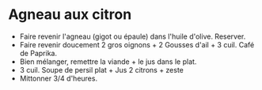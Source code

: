 # Agneau aux citron
  * Faire revenir l'agneau (gigot ou épaule) dans l'huile d'olive. Reserver.
  * Faire revenir doucement 2 gros oignons + 2 Gousses d'ail + 3 cuil. Café de Paprika.
  * Bien mélanger, remettre la viande + le jus dans le plat.
  * 3 cuil. Soupe de persil plat + Jus 2 citrons + zeste
  * Mittonner 3/4 d'heures.
